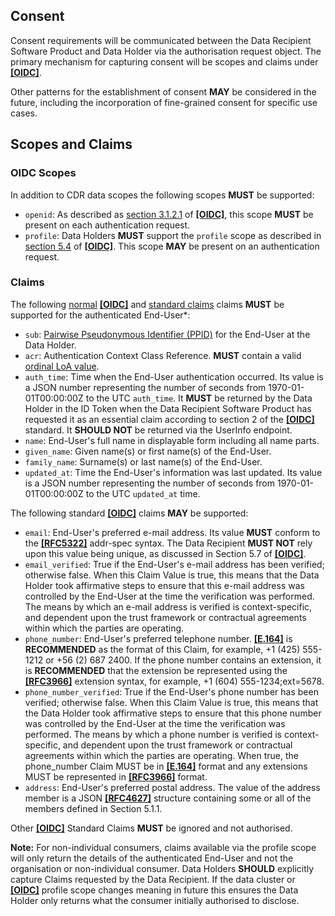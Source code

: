## Consent
Consent requirements will be communicated between the Data Recipient Software Product and Data Holder via the authorisation request object.  The primary mechanism for capturing consent will be scopes and claims under **[[OIDC]](#nref-OIDC)**.

Other patterns for the establishment of consent **MAY** be considered in the future, including the incorporation of fine-grained consent for specific use cases.

## Scopes and Claims

### OIDC Scopes
In addition to CDR data scopes the following scopes **MUST** be supported:

- `openid`: As described as [section 3.1.2.1](https://openid.net/specs/openid-connect-core-1_0.html#AuthRequest) of **[[OIDC]](#nref-OIDC)**, this scope **MUST** be present on each authentication request.
- `profile`: Data Holders **MUST** support the `profile` scope as described in [section 5.4](https://openid.net/specs/openid-connect-core-1_0.html#ScopeClaims) of **[[OIDC]](#nref-OIDC)**.  This scope **MAY** be present on an authentication request.

### Claims



The following [normal](https://openid.net/specs/openid-connect-core-1_0.html#NormalClaims) **[[OIDC]](#nref-OIDC)** and [standard claims](https://openid.net/specs/openid-connect-core-1_0.html#StandardClaims) claims **MUST** be supported for the authenticated End-User*:

- `sub`: [Pairwise Pseudonymous Identifier (PPID)](#identifiers-and-subject-types) for the End-User at the Data Holder.
- `acr`: Authentication Context Class Reference.  **MUST** contain a valid [ordinal LoA value](#ordinal-loa).
- `auth_time`: Time when the End-User authentication occurred. Its value is a JSON number representing the number of seconds from 1970-01-01T00:00:00Z to the UTC `auth_time`. It **MUST** be returned by the Data Holder in the ID Token when the Data Recipient Software Product has requested it as an essential claim according to section 2 of the **[[OIDC]](#nref-OIDC)** standard. It **SHOULD NOT** be returned via the UserInfo endpoint.
- `name`: End-User's full name in displayable form including all name parts.
- `given_name`: Given name(s) or first name(s) of the End-User.
- `family_name`: Surname(s) or last name(s) of the End-User.
- `updated_at`: Time the End-User's information was last updated. Its value is a JSON number representing the number of seconds from 1970-01-01T00:00:00Z to the UTC `updated_at` time.



The following standard **[[OIDC]](#nref-OIDC)** claims **MAY** be supported:

- `email`: End-User's preferred e-mail address. Its value **MUST** conform to the **[[RFC5322]](#nref-RFC5322)** addr-spec syntax. The Data Recipient **MUST NOT** rely upon this value being unique, as discussed in Section 5.7 of **[[OIDC]](#nref-OIDC)**.  
- `email_verified`: True if the End-User's e-mail address has been verified; otherwise false. When this Claim Value is true, this means that the Data Holder took affirmative steps to ensure that this e-mail address was controlled by the End-User at the time the verification was performed. The means by which an e-mail address is verified is context-specific, and dependent upon the trust framework or contractual agreements within which the parties are operating.  
- `phone_number`: End-User's preferred telephone number. **[[E.164]](#iref-E-164)** is **RECOMMENDED** as the format of this Claim, for example, +1 (425) 555-1212 or +56 (2) 687 2400. If the phone number contains an extension, it is **RECOMMENDED** that the extension be represented using the **[[RFC3966]](#iref-RFC3966)** extension syntax, for example, +1 (604) 555-1234;ext=5678.  
- `phone_number_verified`: True if the End-User's phone number has been verified; otherwise false. When this Claim Value is true, this means that the Data Holder took affirmative steps to ensure that this phone number was controlled by the End-User at the time the verification was performed. The means by which a phone number is verified is context- specific, and dependent upon the trust framework or contractual agreements within which the parties are operating. When true, the phone_number Claim MUST be in **[[E.164]](#iref-E-164)** format and any extensions MUST be represented in **[[RFC3966]](#iref-RFC3966)** format.  
- `address`: End-User's preferred postal address. The value of the address member is a JSON **[[RFC4627]](#nref-RFC4627)** structure containing some or all of the members defined in Section 5.1.1.

Other **[[OIDC]](#nref-OIDC)** Standard Claims **MUST** be ignored and not authorised.

**Note:** For non-individual consumers, claims available via the profile scope will only return the details of the authenticated End-User and not the organisation or non-individual consumer.
Data Holders **SHOULD** explicitly capture Claims requested by the Data Recipient. If the data cluster or **[[OIDC]](#nref-OIDC)** profile scope changes meaning in future this ensures the Data Holder only returns what the consumer initially authorised to disclose.
